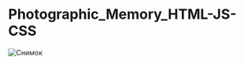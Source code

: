 # Photographic_Memory_HTML-JS-CSS


![Снимок](https://user-images.githubusercontent.com/58879890/151957914-b6347046-c101-4f50-a1aa-d48c53cc15be.PNG)

